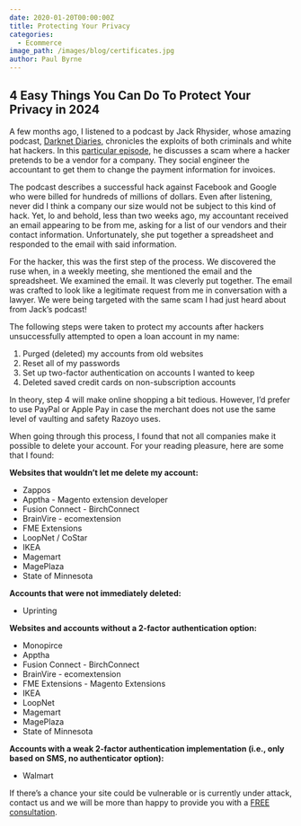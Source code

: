 ```yaml
---
date: 2020-01-20T00:00:00Z
title: Protecting Your Privacy
categories:
  - Ecommerce
image_path: /images/blog/certificates.jpg
author: Paul Byrne
---
```


## 4 Easy Things You Can Do To Protect Your Privacy in 2024

A few months ago, I listened to a podcast by Jack Rhysider, whose amazing podcast, [Darknet Diaries,](https://darknetdiaries.com/) chronicles the exploits of both criminals and white hat hackers. In this [particular episode](https://darknetdiaries.com/episode/124/), he discusses a scam where a hacker pretends to be a vendor for a company. They social engineer the accountant to get them to change the payment information for invoices.

The podcast describes a successful hack against Facebook and Google who were billed for hundreds of millions of dollars. Even after listening, never did I think a company our size would not be subject to this kind of hack. Yet, lo and behold, less than two weeks ago, my accountant received an email appearing to be from me, asking for a list of our vendors and their contact information. Unfortunately, she put together a spreadsheet and responded to the email with said information.

For the hacker, this was the first step of the process. We discovered the ruse when, in a weekly meeting, she mentioned the email and the spreadsheet. We examined the email. It was cleverly put together. The email was crafted to look like a legitimate request from me in conversation with a lawyer. We were being targeted with the same scam I had just heard about from Jack’s podcast!

The following steps were taken to protect my accounts after hackers unsuccessfully attempted to open a loan account in my name:

1. Purged (deleted) my accounts from old websites
2. Reset all of my passwords
3. Set up two-factor authentication on accounts I wanted to keep
4. Deleted saved credit cards on non-subscription accounts

In theory, step 4 will make online shopping a bit tedious. However, I’d prefer to use PayPal or Apple Pay in case the merchant does not use the same level of vaulting and safety Razoyo uses.

When going through this process, I found that not all companies make it possible to delete your account. For your reading pleasure, here are some that I found:

**Websites that wouldn’t let me delete my account:**

- Zappos
- Apptha - Magento extension developer
- Fusion Connect - BirchConnect
- BrainVire - ecomextension
- FME Extensions
- LoopNet / CoStar
- IKEA
- Magemart
- MagePlaza
- State of Minnesota

**Accounts that were not immediately deleted:**

- Uprinting

**Websites and accounts without a 2-factor authentication option:**

- Monopirce
- Apptha
- Fusion Connect - BirchConnect
- BrainVire - ecomextension
- FME Extensions - Magento Extensions
- IKEA
- LoopNet
- Magemart
- MagePlaza
- State of Minnesota

**Accounts with a weak 2-factor authentication implementation (i.e., only based on SMS, no authenticator option):**

- Walmart

If there’s a chance your site could be vulnerable or is currently under attack, contact us and we will be more than happy to provide you with a [FREE consultation](https://www.razoyo.com/contact/).
